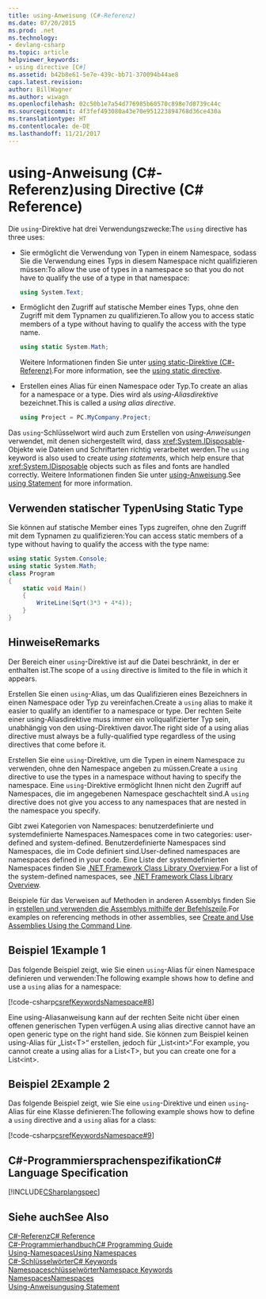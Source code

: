 ```yaml
---
title: using-Anweisung (C#-Referenz)
ms.date: 07/20/2015
ms.prod: .net
ms.technology:
- devlang-csharp
ms.topic: article
helpviewer_keywords:
- using directive [C#]
ms.assetid: b42b8e61-5e7e-439c-bb71-370094b44ae8
caps.latest.revision: 
author: BillWagner
ms.author: wiwagn
ms.openlocfilehash: 02c50b1e7a54d776985b60570c898e7d0739c44c
ms.sourcegitcommit: 4f3fef493080a43e70e951223894768d36ce430a
ms.translationtype: HT
ms.contentlocale: de-DE
ms.lasthandoff: 11/21/2017
---
```

# <a name="using-directive-c-reference"></a><span data-ttu-id="0e9ee-102">using-Anweisung (C#-Referenz)</span><span class="sxs-lookup"><span data-stu-id="0e9ee-102">using Directive (C# Reference)</span></span>
<span data-ttu-id="0e9ee-103">Die `using`-Direktive hat drei Verwendungszwecke:</span><span class="sxs-lookup"><span data-stu-id="0e9ee-103">The `using` directive has three uses:</span></span>  
  
-   <span data-ttu-id="0e9ee-104">Sie ermöglicht die Verwendung von Typen in einem Namespace, sodass Sie die Verwendung eines Typs in diesem Namespace nicht qualifizieren müssen:</span><span class="sxs-lookup"><span data-stu-id="0e9ee-104">To allow the use of types in a namespace so that you do not have to qualify the use of a type in that namespace:</span></span>  
  
    ```csharp  
    using System.Text;  
    ```  
  
-   <span data-ttu-id="0e9ee-105">Ermöglicht den Zugriff auf statische Member eines Typs, ohne den Zugriff mit dem Typnamen zu qualifizieren.</span><span class="sxs-lookup"><span data-stu-id="0e9ee-105">To allow you to access static members of a type without having to qualify the access with the type name.</span></span> 
  
    ```csharp  
    using static System.Math;  
    ```  
     
    <span data-ttu-id="0e9ee-106">Weitere Informationen finden Sie unter [using static-Direktive (C#-Referenz)](using-static.md).</span><span class="sxs-lookup"><span data-stu-id="0e9ee-106">For more information, see the [using static directive](using-static.md).</span></span>

-   <span data-ttu-id="0e9ee-107">Erstellen eines Alias für einen Namespace oder Typ.</span><span class="sxs-lookup"><span data-stu-id="0e9ee-107">To create an alias for a namespace or a type.</span></span> <span data-ttu-id="0e9ee-108">Dies wird als *using-Aliasdirektive* bezeichnet.</span><span class="sxs-lookup"><span data-stu-id="0e9ee-108">This is called a *using alias directive*.</span></span>  
  
    ```csharp  
    using Project = PC.MyCompany.Project;  
    ```  
  
 <span data-ttu-id="0e9ee-109">Das `using`-Schlüsselwort wird auch zum Erstellen von *using-Anweisungen* verwendet, mit denen sichergestellt wird, dass <xref:System.IDisposable>-Objekte wie Dateien und Schriftarten richtig verarbeitet werden.</span><span class="sxs-lookup"><span data-stu-id="0e9ee-109">The `using` keyword is also used to create *using statements*, which help ensure that <xref:System.IDisposable> objects such as files and fonts are handled correctly.</span></span> <span data-ttu-id="0e9ee-110">Weitere Informationen finden Sie unter [using-Anweisung](../../../csharp/language-reference/keywords/using-statement.md).</span><span class="sxs-lookup"><span data-stu-id="0e9ee-110">See [using Statement](../../../csharp/language-reference/keywords/using-statement.md) for more information.</span></span>  
  
## <a name="using-static-type"></a><span data-ttu-id="0e9ee-111">Verwenden statischer Typen</span><span class="sxs-lookup"><span data-stu-id="0e9ee-111">Using Static Type</span></span>  
 <span data-ttu-id="0e9ee-112">Sie können auf statische Member eines Typs zugreifen, ohne den Zugriff mit dem Typnamen zu qualifizieren:</span><span class="sxs-lookup"><span data-stu-id="0e9ee-112">You can access static members of a type without having to qualify the access with the type name:</span></span>  
  
```csharp  
using static System.Console;   
using static System.Math;  
class Program   
{   
    static void Main()   
    {   
        WriteLine(Sqrt(3*3 + 4*4));   
    }   
}  
```  
  
## <a name="remarks"></a><span data-ttu-id="0e9ee-113">Hinweise</span><span class="sxs-lookup"><span data-stu-id="0e9ee-113">Remarks</span></span>  
 <span data-ttu-id="0e9ee-114">Der Bereich einer `using`-Direktive ist auf die Datei beschränkt, in der er enthalten ist.</span><span class="sxs-lookup"><span data-stu-id="0e9ee-114">The scope of a `using` directive is limited to the file in which it appears.</span></span>  
  
 <span data-ttu-id="0e9ee-115">Erstellen Sie einen `using`-Alias, um das Qualifizieren eines Bezeichners in einen Namespace oder Typ zu vereinfachen.</span><span class="sxs-lookup"><span data-stu-id="0e9ee-115">Create a `using` alias to make it easier to qualify an identifier to a namespace or type.</span></span> <span data-ttu-id="0e9ee-116">Der rechten Seite einer using-Aliasdirektive muss immer ein vollqualifizierter Typ sein, unabhängig von den using-Direktiven davor.</span><span class="sxs-lookup"><span data-stu-id="0e9ee-116">The right side of a using alias directive must always be a fully-qualified type regardless of the using directives that come before it.</span></span>  
  
 <span data-ttu-id="0e9ee-117">Erstellen Sie eine `using`-Direktive, um die Typen in einem Namespace zu verwenden, ohne den Namespace angeben zu müssen.</span><span class="sxs-lookup"><span data-stu-id="0e9ee-117">Create a `using` directive to use the types in a namespace without having to specify the namespace.</span></span> <span data-ttu-id="0e9ee-118">Eine `using`-Direktive ermöglicht Ihnen nicht den Zugriff auf Namespaces, die im angegebenen Namespace geschachtelt sind.</span><span class="sxs-lookup"><span data-stu-id="0e9ee-118">A `using` directive does not give you access to any namespaces that are nested in the namespace you specify.</span></span>  
  
 <span data-ttu-id="0e9ee-119">Gibt zwei Kategorien von Namespaces: benutzerdefinierte und systemdefinierte Namespaces.</span><span class="sxs-lookup"><span data-stu-id="0e9ee-119">Namespaces come in two categories: user-defined and system-defined.</span></span> <span data-ttu-id="0e9ee-120">Benutzerdefinierte Namespaces sind Namespaces, die im Code definiert sind.</span><span class="sxs-lookup"><span data-stu-id="0e9ee-120">User-defined namespaces are namespaces defined in your code.</span></span> <span data-ttu-id="0e9ee-121">Eine Liste der systemdefinierten Namespaces finden Sie [.NET Framework Class Library Overview](../../../standard/class-library-overview.md).</span><span class="sxs-lookup"><span data-stu-id="0e9ee-121">For a list of the system-defined namespaces, see [.NET Framework Class Library Overview](../../../standard/class-library-overview.md).</span></span>  
  
 <span data-ttu-id="0e9ee-122">Beispiele für das Verweisen auf Methoden in anderen Assemblys finden Sie in [erstellen und verwenden die Assemblys mithilfe der Befehlszeile](../../programming-guide/concepts/assemblies-gac/how-to-create-and-use-assemblies-using-the-command-line.md).</span><span class="sxs-lookup"><span data-stu-id="0e9ee-122">For examples on referencing methods in other assemblies, see [Create and Use Assemblies Using the Command Line](../../programming-guide/concepts/assemblies-gac/how-to-create-and-use-assemblies-using-the-command-line.md).</span></span>  
  
## <a name="example-1"></a><span data-ttu-id="0e9ee-123">Beispiel 1</span><span class="sxs-lookup"><span data-stu-id="0e9ee-123">Example 1</span></span>  
  
 <span data-ttu-id="0e9ee-124">Das folgende Beispiel zeigt, wie Sie einen `using`-Alias für einen Namespace definieren und verwenden:</span><span class="sxs-lookup"><span data-stu-id="0e9ee-124">The following example shows how to define and use a `using` alias for a namespace:</span></span>  
  
 [!code-csharp[csrefKeywordsNamespace#8](../../../csharp/language-reference/keywords/codesnippet/CSharp/using-directive_1.cs)]  
  
 <span data-ttu-id="0e9ee-125">Eine using-Aliasanweisung kann auf der rechten Seite nicht über einen offenen generischen Typen verfügen.</span><span class="sxs-lookup"><span data-stu-id="0e9ee-125">A using alias directive cannot have an open generic type on the right hand side.</span></span> <span data-ttu-id="0e9ee-126">Sie können zum Beispiel keinen using-Alias für „List\<T>“ erstellen, jedoch für „List\<int>“.</span><span class="sxs-lookup"><span data-stu-id="0e9ee-126">For example, you cannot create a using alias for a List\<T>, but you can create one for a List\<int>.</span></span>  
  
## <a name="example-2"></a><span data-ttu-id="0e9ee-127">Beispiel 2</span><span class="sxs-lookup"><span data-stu-id="0e9ee-127">Example 2</span></span>  
  
 <span data-ttu-id="0e9ee-128">Das folgende Beispiel zeigt, wie Sie eine `using`-Direktive und einen `using`-Alias für eine Klasse definieren:</span><span class="sxs-lookup"><span data-stu-id="0e9ee-128">The following example shows how to define a `using` directive and a `using` alias for a class:</span></span>  
  
 [!code-csharp[csrefKeywordsNamespace#9](../../../csharp/language-reference/keywords/codesnippet/CSharp/using-directive_2.cs)]  
  
## <a name="c-language-specification"></a><span data-ttu-id="0e9ee-129">C#-Programmiersprachenspezifikation</span><span class="sxs-lookup"><span data-stu-id="0e9ee-129">C# Language Specification</span></span>  
 [!INCLUDE[CSharplangspec](~/includes/csharplangspec-md.md)]  
  
## <a name="see-also"></a><span data-ttu-id="0e9ee-130">Siehe auch</span><span class="sxs-lookup"><span data-stu-id="0e9ee-130">See Also</span></span>  
 [<span data-ttu-id="0e9ee-131">C#-Referenz</span><span class="sxs-lookup"><span data-stu-id="0e9ee-131">C# Reference</span></span>](../../../csharp/language-reference/index.md)  
 [<span data-ttu-id="0e9ee-132">C#-Programmierhandbuch</span><span class="sxs-lookup"><span data-stu-id="0e9ee-132">C# Programming Guide</span></span>](../../../csharp/programming-guide/index.md)  
 [<span data-ttu-id="0e9ee-133">Using-Namespaces</span><span class="sxs-lookup"><span data-stu-id="0e9ee-133">Using Namespaces</span></span>](../../../csharp/programming-guide/namespaces/using-namespaces.md)  
 [<span data-ttu-id="0e9ee-134">C#-Schlüsselwörter</span><span class="sxs-lookup"><span data-stu-id="0e9ee-134">C# Keywords</span></span>](../../../csharp/language-reference/keywords/index.md)  
 [<span data-ttu-id="0e9ee-135">Namespaceschlüsselwörter</span><span class="sxs-lookup"><span data-stu-id="0e9ee-135">Namespace Keywords</span></span>](../../../csharp/language-reference/keywords/namespace-keywords.md)  
 [<span data-ttu-id="0e9ee-136">Namespaces</span><span class="sxs-lookup"><span data-stu-id="0e9ee-136">Namespaces</span></span>](../../../csharp/programming-guide/namespaces/index.md)  
 [<span data-ttu-id="0e9ee-137">Using-Anweisung</span><span class="sxs-lookup"><span data-stu-id="0e9ee-137">using Statement</span></span>](../../../csharp/language-reference/keywords/using-statement.md)
